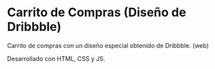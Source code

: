 # Carrito de Compras (Diseño de Dribbble)
Carrito de compras con un diseño especial obtenido de Dribbble. (web)

Desarrollado con HTML, CSS y JS.
